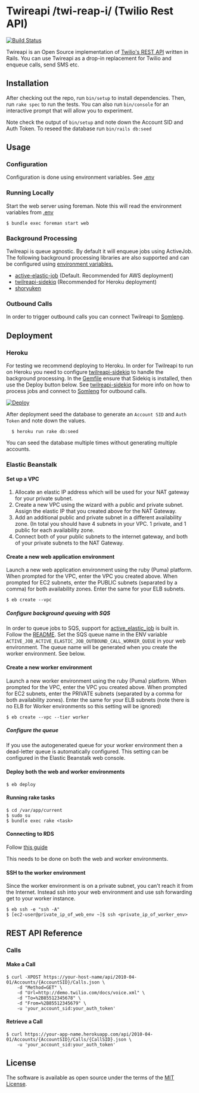 # Twireapi /twi-reap-i/ (Twilio Rest API)

[![Build Status](https://travis-ci.org/dwilkie/twilreapi.svg?branch=master)](https://travis-ci.org/dwilkie/twilreapi)

Twireapi is an Open Source implementation of [Twilio's REST API](https://www.twilio.com/docs/api/rest) written in Rails. You can use Twireapi as a drop-in replacement for Twilio and enqueue calls, send SMS etc.

## Installation

After checking out the repo, run `bin/setup` to install dependencies. Then, run `rake spec` to run the tests. You can also run `bin/console` for an interactive prompt that will allow you to experiment.

Note check the output of `bin/setup` and note down the Account SID and Auth Token. To reseed the database run `bin/rails db:seed`

## Usage

### Configuration

Configuration is done using environment variables. See [.env](https://github.com/dwilkie/twilreapi/blob/master/.env)

### Running Locally

Start the web server using foreman. Note this will read the environment variables from [.env](https://github.com/dwilkie/twilreapi/blob/master/.env)

```
$ bundle exec foreman start web
```

### Background Processing

Twilreapi is queue agnostic. By default it will enqueue jobs using ActiveJob. The following background processing libraries are also supported and can be configured using [environment variables.](https://github.com/dwilkie/twilreapi/blob/master/.env)

* [active-elastic-job](https://github.com/tawan/active-elastic-job) (Default. Recommended for AWS deployment)
* [twilreapi-sidekiq](https://github.com/dwilkie/twilreapi-sidekiq) (Recommended for Heroku deployment)
* [shoryuken](https://github.com/phstc/shoryuken)

### Outbound Calls

In order to trigger outbound calls you can connect Twilreapi to [Somleng](https://github.com/dwilkie/somleng).

## Deployment

### Heroku

For testing we recommend deploying to Heroku. In order for Twilreapi to run on Heroku you need to configure [twilreapi-sidekiq](https://github.com/dwilkie/twilreapi-sidekiq) to handle the background processing. In the [Gemfile](https://github.com/tawan/active-elastic-job/blob/master/Gemfile) ensure that Sidekiq is installed, then use the Deploy button below. See [twilreapi-sidekiq](https://github.com/dwilkie/twilreapi-sidekiq) for more info on how to process jobs and connect to [Somleng](https://github.com/dwilkie/somleng) for outbound calls.

[![Deploy](https://www.herokucdn.com/deploy/button.svg)](https://heroku.com/deploy)

After deployment seed the database to generate an `Account SID` and `Auth Token` and note down the values.

```
  $ heroku run rake db:seed
```

You can seed the database multiple times without generating multiple accounts.

### Elastic Beanstalk

#### Set up a VPC

1. Allocate an elastic IP address which will be used for your NAT gateway for your private subnet.
2. Create a new VPC using the wizard with a public and private subnet. Assign the elastic IP that you created above for the NAT Gateway.
3. Add an additional public and private subnet in a different availability zone. (In total you should have 4 subnets in your VPC. 1 private, and 1 public for each availability zone.
4. Connect both of your public subnets to the internet gateway, and both of your private subnets to the NAT Gateway.

#### Create a new web application environment

Launch a new web application environment using the ruby (Puma) platform. When prompted for the VPC, enter the VPC you created above. When prompted for EC2 subnets, enter the PUBLIC subnets (separated by a comma) for both availability zones. Enter the same for your ELB subnets.

```
$ eb create --vpc
```

##### Configure background queuing with SQS

In order to queue jobs to SQS, support for [active_elastic_job](https://github.com/tawan/active-elastic-job) is built in. Follow the [README](https://github.com/tawan/active-elastic-job). Set the SQS queue name in the ENV variable `ACTIVE_JOB_ACTIVE_ELASTIC_JOB_OUTBOUND_CALL_WORKER_QUEUE` in your web environment. The queue name will be generated when you create the worker environment. See below.

#### Create a new worker environment

Launch a new worker environment using the ruby (Puma) platform. When prompted for the VPC, enter the VPC you created above. When prompted for EC2 subnets, enter the PRIVATE subnets (separated by a comma for both availability zones). Enter the same for your ELB subnets (note there is no ELB for Worker environments so this setting will be ignored)


```
$ eb create --vpc --tier worker
```

##### Configure the queue

If you use the autogenerated queue for your worker environment then a dead-letter queue is automatically configured. This setting can be configured in the Elastic Beanstalk web console.

#### Deploy both the web and worker environments

```
$ eb deploy
```

#### Running rake tasks

```
$ cd /var/app/current
$ sudo su
$ bundle exec rake <task>
```

#### Connecting to RDS

Follow [this guide](https://docs.aws.amazon.com/elasticbeanstalk/latest/dg/AWSHowTo.RDS.html?icmpid=docs_elasticbeanstalk_console)

This needs to be done on both the web and worker environments.

#### SSH to the worker environment

Since the worker environment is on a private subnet, you can't reach it from the Internet. Instead ssh into your web environment and use ssh forwarding get to your worker instance.

```
$ eb ssh -e "ssh -A"
$ [ec2-user@private_ip_of_web_env ~]$ ssh <private_ip_of_worker_env>
```

## REST API Reference

### Calls

#### Make a Call

```
$ curl -XPOST https://your-host-name/api/2010-04-01/Accounts/{AccountSID}/Calls.json \
    -d "Method=GET" \
    -d "Url=http://demo.twilio.com/docs/voice.xml" \
    -d "To=%2B85512345678" \
    -d "From=%2B85512345679" \
    -u 'your_account_sid:your_auth_token'
```

#### Retrieve a Call

```
$ curl https://your-app-name.herokuapp.com/api/2010-04-01/Accounts/{AccountSID}/Calls/{CallSID}.json \
    -u 'your_account_sid:your_auth_token'
```

## License

The software is available as open source under the terms of the [MIT License](http://opensource.org/licenses/MIT).
